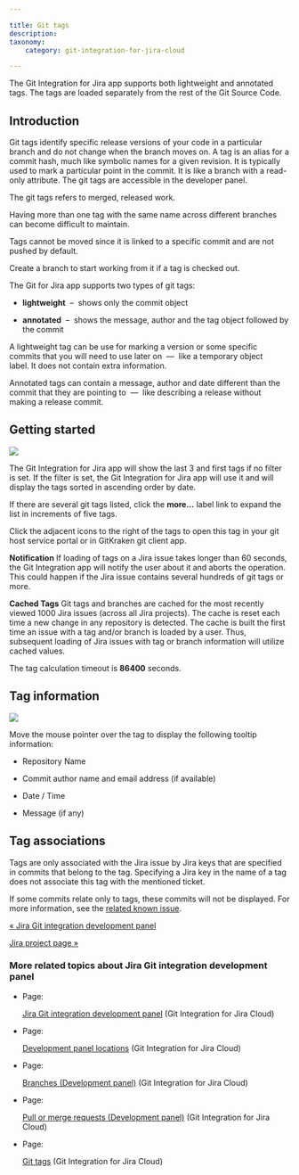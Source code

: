 ```yaml
---

title: Git tags
description:
taxonomy:
    category: git-integration-for-jira-cloud

---
```

The Git Integration for Jira app supports both lightweight and annotated tags. The tags are loaded separately from the rest of the Git Source Code.

## Introduction

Git tags identify specific release versions of your code in a particular branch and do not change when the branch moves on. A tag is an alias for a commit hash, much like symbolic names for a given revision. It is typically used to mark a particular point in the commit. It is like a branch with a read-only attribute. The git tags are accessible in the developer panel.

The git tags refers to merged, released work.

Having more than one tag with the same name across different branches can become difficult to maintain.


Tags cannot be moved since it is linked to a specific commit and are not pushed by default. 

Create a branch to start working from it if a tag is checked out.

The Git for Jira app supports two types of git tags:

*   **lightweight**  –  shows only the commit object

*   **annotated**  –  shows the message, author and the tag object followed by the commit


A lightweight tag can be use for marking a version or some specific commits that you will need to use later on  —  like a temporary object label. It does not contain extra information.

Annotated tags can contain a message, author and date different than the commit that they are pointing to  —  like describing a release without making a release commit.

## Getting started

![](https://bigbrassband.atlassian.net/wiki/download/thumbnails/1923025983/gitcloud-devpanel-git-tags.png?version=1&modificationDate=1635944871358&cacheVersion=1&api=v2&width=340&height=141)

The Git Integration for Jira app will show the last 3 and first tags if no filter is set. If the filter is set, the Git Integration for Jira app will use it and will display the tags sorted in ascending order by date.

If there are several git tags listed, click the **more...** label link to expand the list in increments of five tags.

Click the adjacent icons to the right of the tags to open this tag in your git host service portal or in GitKraken git client app.

**Notification**
If loading of tags on a Jira issue takes longer than 60 seconds, the Git Integration app will notify the user about it and aborts the operation. This could happen if the Jira issue contains several hundreds of git tags or more.

**Cached Tags**
Git tags and branches are cached for the most recently viewed 1000 Jira issues (across all Jira projects). The cache is reset each time a new change in any repository is detected. The cache is built the first time an issue with a tag and/or branch is loaded by a user. Thus, subsequent loading of Jira issues with tag or branch information will utilize cached values.

The tag calculation timeout is **86400** seconds.

## Tag information

![](https://bigbrassband.atlassian.net/wiki/download/thumbnails/1923025983/gitcloud-devpanel-git-tags-hover.png?version=1&modificationDate=1635945003233&cacheVersion=1&api=v2&width=340&height=139)

Move the mouse pointer over the tag to display the following tooltip information:

*   Repository Name

*   Commit author name and email address (if available)

*   Date / Time

*   Message (if any)


## Tag associations

Tags are only associated with the Jira issue by Jira keys that are specified in commits that belong to the tag. Specifying a Jira key in the name of a tag does not associate this tag with the mentioned ticket.

If some commits relate only to tags, these commits will not be displayed. For more information, see the [related known issue](https://bigbrassband.atlassian.net/wiki/spaces/GITCLOUD/pages/591986707/Known+Issues#Tags-taking-longer-than-10s-to-load-on-an-issue-will-timeout).

[« Jira Git integration development panel](/wiki/spaces/GITCLOUD/pages/1923025809/Jira+Git+integration+development+panel)

[Jira project page »](/wiki/spaces/GITCLOUD/pages/1923026027/Jira+project+page)

### More related topics about Jira Git integration development panel

*   Page:

    [Jira Git integration development panel](/wiki/spaces/GITCLOUD/pages/1923025809/Jira+Git+integration+development+panel) (Git Integration for Jira Cloud)

*   Page:

    [Development panel locations](/wiki/spaces/GITCLOUD/pages/1923025834/Development+panel+locations) (Git Integration for Jira Cloud)

*   Page:

    [Branches (Development panel)](/wiki/spaces/GITCLOUD/pages/1923025879) (Git Integration for Jira Cloud)

*   Page:

    [Pull or merge requests (Development panel)](/wiki/spaces/GITCLOUD/pages/1923025925) (Git Integration for Jira Cloud)

*   Page:

    [Git tags](/wiki/spaces/GITCLOUD/pages/1923025983/Git+tags) (Git Integration for Jira Cloud)